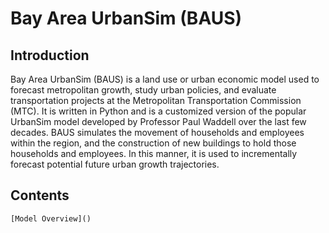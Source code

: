 # Bay Area UrbanSim (BAUS)


## Introduction

Bay Area UrbanSim (BAUS) is a land use or urban economic model used to forecast metropolitan growth, study urban policies, and evaluate transportation projects at the Metropolitan Transportation Commission (MTC). It is written in Python and is a customized version of the popular UrbanSim model developed by Professor Paul Waddell over the last few decades. BAUS simulates the movement of households and employees within the region, and the construction of new buildings to hold those households and employees. In this manner, it is used to incrementally forecast potential future urban growth trajectories.

## Contents
<!-- 
    model_overview/index
    user_guide/index
    input/index
    output/index
    pba50/index -->

    [Model Overview]()

<!--     mkdocs.yml              # The configuration file.
    docs/
        index.md            # The documentation homepage.
        configuration.md   #
        user_guide.md       # Other markdown pages, images and other files.
        input.md
        output.md
        pba50.md -->
